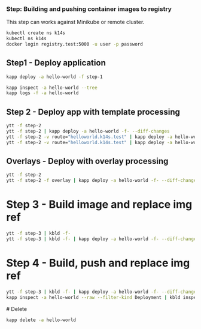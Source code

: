 ### Step: Building and pushing container images to registry

This step can works against Minikube or remote cluster.

```bash
kubectl create ns k14s
kubectl ns k14s
docker login registry.test:5000 -u user -p password
```

## Step1 - Deploy application
```bash
kapp deploy -a hello-world -f step-1

kapp inspect -a hello-world --tree
kapp logs -f -a hello-world
```

## Step 2 - Deploy app with template processing
```bash
ytt -f step-2
ytt -f step-2 | kapp deploy -a hello-world -f- --diff-changes
ytt -f step-2 -v route="helloworld.k14s.test" | kapp deploy -a hello-world -f- --diff-changes
ytt -f step-2 -v route="helloworld.k14s.test" | kapp deploy -a hello-world -f- --diff-changes -y
```

## Overlays - Deploy with overlay processing
```bash
ytt -f step-2
ytt -f step-2 -f overlay | kapp deploy -a hello-world -f- --diff-changes
```

# Step 3 - Build image and replace img ref
```bash
ytt -f step-3 | kbld -f-
ytt -f step-3 | kbld -f- | kapp deploy -a hello-world -f- --diff-changes
```

# Step 4 - Build, push and replace img ref
```bash
ytt -f step-3 | kbld -f- | kapp deploy -a hello-world -f- --diff-changes
kapp inspect -a hello-world --raw --filter-kind Deployment | kbld inspect -f-
```

# Delete
```bash
kapp delete -a hello-world
```